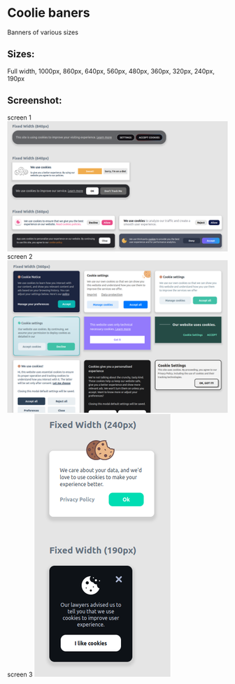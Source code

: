 # Coolie baners

Banners of various sizes

## Sizes:

Full width, 1000px, 860px, 640px, 560px, 480px, 360px, 320px, 240px, 190px

## Screenshot:

screen 1
![Image alt](https://github.com/vascol/cookie-banners/blob/master/src/assets/screen/screen_1.png)
screen 2
![Image alt](https://github.com/vascol/cookie-banners/blob/master/src/assets/screen/screen_2.png)
screen 3
![Image alt](https://github.com/vascol/cookie-banners/blob/master/src/assets/screen/screen_3.png)
